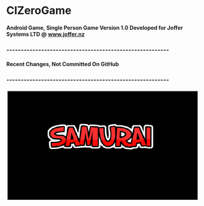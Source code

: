 # CIZeroGame
#### Android Game, Single Person Game Version 1.0 Developed for Joffer Systems  LTD  @ www.joffer.nz


### --------------------------------------------------------

#### Recent Changes, Not Committed On GitHub

### --------------------------------------------------------
![splash_screen.PNG](https://github.com/Alok0220/CIZeroGame/blob/main/app/src/main/res/drawable-v24/splash_screen1.PNG)
